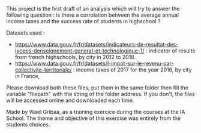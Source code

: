 This project is the first draft of an analysis which will try to answer the following question : is there a corrolation between the average annual income taxes and the success rate of students in highschool ?

Datasets used :
- https://www.data.gouv.fr/fr/datasets/indicateurs-de-resultat-des-lycees-denseignement-general-et-technologique-1/ : indicator of results from french highschools, by city in 2012 to 2018.
- https://www.data.gouv.fr/fr/datasets/l-impot-sur-le-revenu-par-collectivite-territoriale/ : income taxes of 2017 for the year 2016, by city in France,

Please download both these files, put them in the same folder then fill the variable "filepath" with the string of the folder address.
If you don't, the files will be accessed online and downloaded each time.

Made by Wael Gribaa, as a training exercice during the courses at the IA School.
The theme and objective of this exercise was entirely from the students choices.

